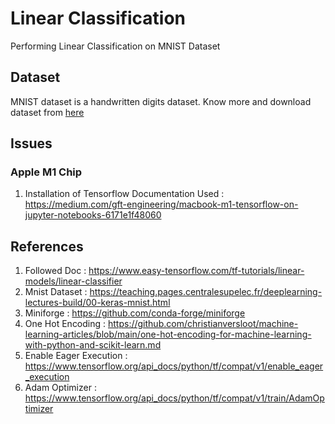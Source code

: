 # Linear Classification
Performing Linear Classification on MNIST Dataset

## Dataset
MNIST dataset is a handwritten digits dataset. Know more and download dataset from <a href='http://yann.lecun.com/exdb/mnist/'> here</a>


## Issues
### Apple M1 Chip
1. Installation of Tensorflow
    Documentation Used : https://medium.com/gft-engineering/macbook-m1-tensorflow-on-jupyter-notebooks-6171e1f48060

## References
1. Followed Doc : https://www.easy-tensorflow.com/tf-tutorials/linear-models/linear-classifier
2. Mnist Dataset : https://teaching.pages.centralesupelec.fr/deeplearning-lectures-build/00-keras-mnist.html
3. Miniforge : https://github.com/conda-forge/miniforge
4. One Hot Encoding : https://github.com/christianversloot/machine-learning-articles/blob/main/one-hot-encoding-for-machine-learning-with-python-and-scikit-learn.md
5. Enable Eager Execution : https://www.tensorflow.org/api_docs/python/tf/compat/v1/enable_eager_execution
6. Adam Optimizer : https://www.tensorflow.org/api_docs/python/tf/compat/v1/train/AdamOptimizer

